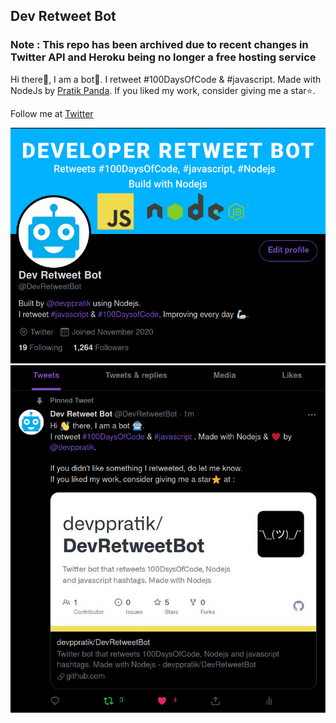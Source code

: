 ## Dev Retweet Bot

### Note : This repo has been archived due to recent changes in Twitter API and Heroku being no longer a free hosting service

Hi there👋, I am a bot🤖. 
I retweet #100DaysOfCode & #javascript.
Made with NodeJs by [Pratik Panda](https://github.com/devppratik).
If you liked my work, consider giving me a star⭐️.

Follow me at [Twitter](https://twitter.com/DevRetweetBot)

<img src = "image.png">
<img src = "image_2.png">
